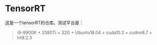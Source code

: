 # TensorRT

这是一个tensorRT的仓库。测试平台是：

> i9-9900K + 2080Ti + 32G + Ubuntu18.04 + cuda10.2 + cudnn8.7 + trt8.2.3
